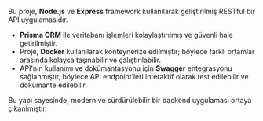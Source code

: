 Bu proje, **Node.js** ve **Express** framework kullanılarak geliştirilmiş RESTful bir API uygulamasıdır.  

- **Prisma ORM** ile veritabanı işlemleri kolaylaştırılmış ve güvenli hale getirilmiştir.  
- Proje, **Docker** kullanılarak konteynerize edilmiştir; böylece farklı ortamlar arasında kolayca taşınabilir ve çalıştırılabilir.  
- API'nin kullanımı ve dokümantasyonu için **Swagger** entegrasyonu sağlanmıştır, böylece API endpoint’leri interaktif olarak test edilebilir ve dökümante edilebilir.  

Bu yapı sayesinde, modern ve sürdürülebilir bir backend uygulaması ortaya çıkarılmıştır.  
